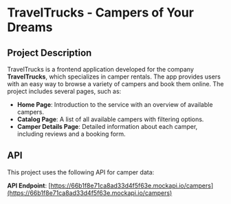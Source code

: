 # TravelTrucks - Campers of Your Dreams

## Project Description

TravelTrucks is a frontend application developed for the company **TravelTrucks**, which specializes in camper rentals. The app provides users with an easy way to browse a variety of campers and book them online. The project includes several pages, such as:

- **Home Page**: Introduction to the service with an overview of available campers.
- **Catalog Page**: A list of all available campers with filtering options.
- **Camper Details Page**: Detailed information about each camper, including reviews and a booking form.

## API

This project uses the following API for camper data:

**API Endpoint**: [https://66b1f8e71ca8ad33d4f5f63e.mockapi.io/campers](https://66b1f8e71ca8ad33d4f5f63e.mockapi.io/campers)
